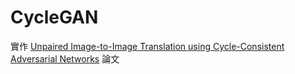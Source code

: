 # CycleGAN

實作 [Unpaired Image-to-Image Translation using Cycle-Consistent Adversarial Networks](https://arxiv.org/pdf/1703.10593.pdf) 論文


